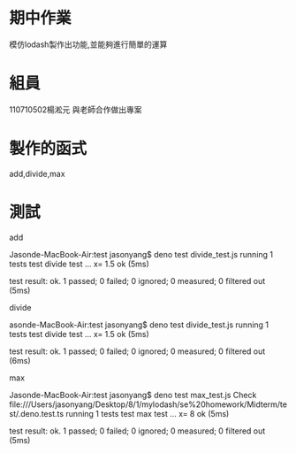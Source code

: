 # 期中作業

模仿lodash製作出功能,並能夠進行簡單的運算

# 組員
110710502楊淞元
與老師合作做出專案

# 製作的函式
add,divide,max

# 測試
add

Jasonde-MacBook-Air:test jasonyang$ deno test divide_test.js
running 1 tests
test divide test ... x= 1.5
ok (5ms)

test result: ok. 1 passed; 0 failed; 0 ignored; 0 measured; 0 filtered out (5ms)

divide

asonde-MacBook-Air:test jasonyang$ deno test divide_test.js
running 1 tests
test divide test ... x= 1.5
ok (5ms)

test result: ok. 1 passed; 0 failed; 0 ignored; 0 measured; 0 filtered out (6ms)

max

Jasonde-MacBook-Air:test jasonyang$ deno test max_test.js
Check file:///Users/jasonyang/Desktop/8/1/mylodash/se%20homework/Midterm/test/.deno.test.ts
running 1 tests
test max test ... x= 8
ok (5ms)

test result: ok. 1 passed; 0 failed; 0 ignored; 0 measured; 0 filtered out (5ms)
